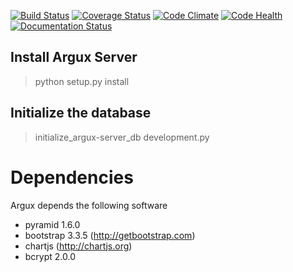 [![Build Status](https://travis-ci.org/argux/server.svg?branch=master)](https://travis-ci.org/argux/server)
[![Coverage Status](https://coveralls.io/repos/argux/server/badge.svg?branch=master&service=github)](https://coveralls.io/github/argux/server?branch=master)
[![Code Climate](https://codeclimate.com/github/argux/server/badges/gpa.svg)](https://codeclimate.com/github/argux/server)
[![Code Health](https://landscape.io/github/argux/server/master/landscape.svg?style=flat)](https://landscape.io/github/argux/server/master)
[![Documentation Status](https://readthedocs.org/projects/argux-server/badge/?version=latest)](http://argux-server.readthedocs.org/en/latest/?badge=latest)

## Install Argux Server ##

>  python setup.py install

## Initialize the database
>  initialize_argux-server_db development.py

# Dependencies
Argux depends the following software

 - pyramid 1.6.0
 - bootstrap 3.3.5 (http://getbootstrap.com)
 - chartjs (http://chartjs.org)
 - bcrypt 2.0.0
